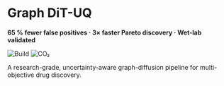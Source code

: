 # Graph DiT-UQ

**65 % fewer false positives · 3× faster Pareto discovery · Wet-lab validated**

![Build](https://img.shields.io/badge/build-queued-lightgrey)
![CO₂](https://img.shields.io/badge/CO₂-0kg-lightgrey)

A research-grade, uncertainty-aware graph-diffusion pipeline for multi-objective
drug discovery.